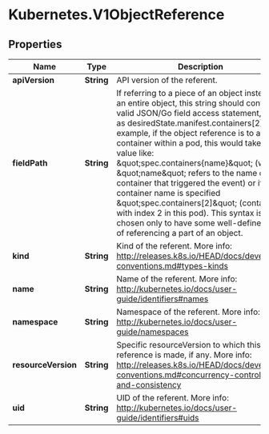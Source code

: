 # Kubernetes.V1ObjectReference

## Properties
Name | Type | Description | Notes
------------ | ------------- | ------------- | -------------
**apiVersion** | **String** | API version of the referent. | [optional] 
**fieldPath** | **String** | If referring to a piece of an object instead of an entire object, this string should contain a valid JSON/Go field access statement, such as desiredState.manifest.containers[2]. For example, if the object reference is to a container within a pod, this would take on a value like: \&quot;spec.containers{name}\&quot; (where \&quot;name\&quot; refers to the name of the container that triggered the event) or if no container name is specified \&quot;spec.containers[2]\&quot; (container with index 2 in this pod). This syntax is chosen only to have some well-defined way of referencing a part of an object. | [optional] 
**kind** | **String** | Kind of the referent. More info: http://releases.k8s.io/HEAD/docs/devel/api-conventions.md#types-kinds | [optional] 
**name** | **String** | Name of the referent. More info: http://kubernetes.io/docs/user-guide/identifiers#names | [optional] 
**namespace** | **String** | Namespace of the referent. More info: http://kubernetes.io/docs/user-guide/namespaces | [optional] 
**resourceVersion** | **String** | Specific resourceVersion to which this reference is made, if any. More info: http://releases.k8s.io/HEAD/docs/devel/api-conventions.md#concurrency-control-and-consistency | [optional] 
**uid** | **String** | UID of the referent. More info: http://kubernetes.io/docs/user-guide/identifiers#uids | [optional] 


